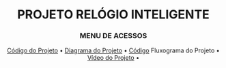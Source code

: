 <h1 align="center"> PROJETO RELÓGIO INTELIGENTE </h1>
<H3 align="center"> MENU DE ACESSOS </h3>

<p align="center">
  <a href=" "> Código do Projeto</a> •
  <a href=" "> Diagrama do Projeto</a> •
  <a href=" "> Código</a> Fluxograma do Projeto </a>•
  <a href=" "> Vídeo do Projeto</a> •
  
</p>
